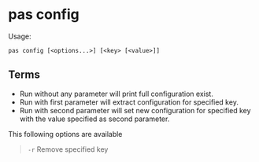 # pas config

Usage:
```
pas config [<options...>] [<key> [<value>]]
```

## Terms

- Run without any parameter will print full configuration exist.
- Run with first parameter will extract configuration for specified key.
- Run with second parameter will set new configuration for specified key with the value specified as second parameter.

This following options are available

> `-r` Remove specified key
